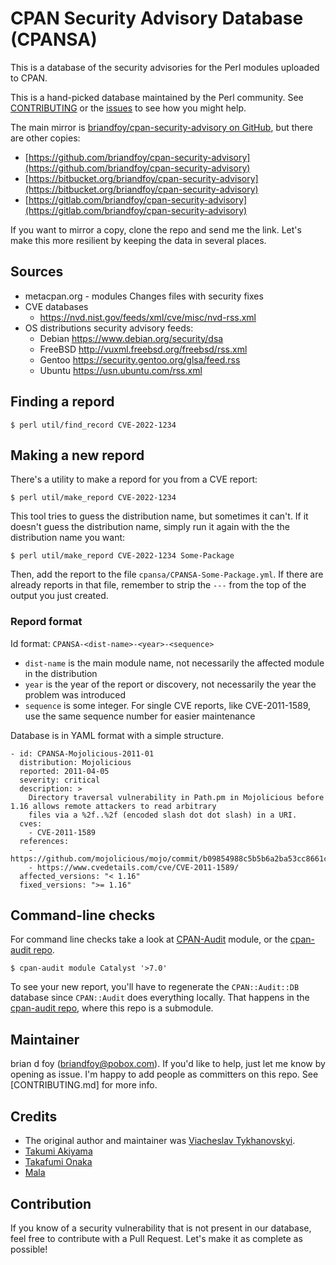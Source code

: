 # CPAN Security Advisory Database (CPANSA)

This is a database of the security advisories for the Perl modules uploaded to CPAN.

This is a hand-picked database maintained by the Perl community. See [CONTRIBUTING](CONTRIBUTING.md)
or the [issues](https://github.com/briandfoy/cpan-security-advisory/issues) to see how you might
help.

The main mirror is [briandfoy/cpan-security-advisory on GitHub](https://github.com/briandfoy/cpan-security-advisory),
but there are other copies:

- [https://github.com/briandfoy/cpan-security-advisory](https://github.com/briandfoy/cpan-security-advisory)
- [https://bitbucket.org/briandfoy/cpan-security-advisory](https://bitbucket.org/briandfoy/cpan-security-advisory)
- [https://gitlab.com/briandfoy/cpan-security-advisory](https://gitlab.com/briandfoy/cpan-security-advisory)

If you want to mirror a copy, clone the repo and send me the link. Let's
make this more resilient by keeping the data in several places.

## Sources

- metacpan.org - modules Changes files with security fixes
- CVE databases
    - https://nvd.nist.gov/feeds/xml/cve/misc/nvd-rss.xml
- OS distributions security advisory feeds:
    - Debian https://www.debian.org/security/dsa
    - FreeBSD http://vuxml.freebsd.org/freebsd/rss.xml
    - Gentoo https://security.gentoo.org/glsa/feed.rss
    - Ubuntu https://usn.ubuntu.com/rss.xml

## Finding a repord

	$ perl util/find_record CVE-2022-1234

## Making a new repord

There's a utility to make a repord for you from a CVE report:

	$ perl util/make_repord CVE-2022-1234

This tool tries to guess the distribution name, but sometimes it can't. If
it doesn't guess the distribution name, simply run it again with the
the distribution name you want:

	$ perl util/make_repord CVE-2022-1234 Some-Package

Then, add the report to the file `cpansa/CPANSA-Some-Package.yml`. If
there are already reports in that file, remember to strip the `---` from
the top of the output you just created.

### Repord format

Id format: `CPANSA-<dist-name>-<year>-<sequence>`

* `dist-name` is the main module name, not necessarily the affected module in the distribution
* `year` is the year of the report or discovery, not necessarily the year the problem was introduced
* `sequence` is some integer. For single CVE reports, like CVE-2011-1589, use the same sequence number for easier maintenance

Database is in YAML format with a simple structure.

```
- id: CPANSA-Mojolicious-2011-01
  distribution: Mojolicious
  reported: 2011-04-05
  severity: critical
  description: >
    Directory traversal vulnerability in Path.pm in Mojolicious before 1.16 allows remote attackers to read arbitrary
    files via a %2f..%2f (encoded slash dot dot slash) in a URI.
  cves:
    - CVE-2011-1589
  references:
    - https://github.com/mojolicious/mojo/commit/b09854988c5b5b6a2ba53cc8661c4b2677da3818
    - https://www.cvedetails.com/cve/CVE-2011-1589/
  affected_versions: "< 1.16"
  fixed_versions: ">= 1.16"
```

## Command-line checks

For command line checks take a look at [CPAN-Audit](https://metacpan.org/release/CPAN-Audit) module, or the
[cpan-audit repo](https://github.com/briandfoy/cpan-audit).

    $ cpan-audit module Catalyst '>7.0'

To see your new report, you'll have to regenerate the `CPAN::Audit::DB` database since
`CPAN::Audit` does everything locally. That happens in the [cpan-audit repo](https://github.com/briandfoy/cpan-audit),
where this repo is a submodule.

## Maintainer

brian d foy (briandfoy@pobox.com). If you'd like to help, just let me
know by opening as issue. I'm happy to add people as committers on this repo. See
[CONTRIBUTING.md] for more info.

## Credits

* The original author and maintainer was [Viacheslav Tykhanovskyi](https://github.com/vti).
* [Takumi Akiyama](https://github.com/akiym)
* [Takafumi Onaka](https://github.com/onk)
* [Mala](https://github.com/mala)

## Contribution

If you know of a security vulnerability that is not present in our
database, feel free to contribute with a Pull Request. Let's make it
as complete as possible!
